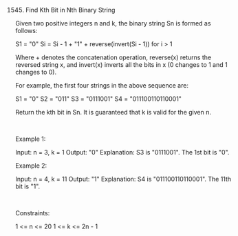 1545. Find Kth Bit in Nth Binary String

Given two positive integers n and k, the binary string Sn is formed as follows:

S1 = "0"
Si = Si - 1 + "1" + reverse(invert(Si - 1)) for i > 1

Where + denotes the concatenation operation, reverse(x) returns the reversed string x, and invert(x) inverts all the bits in x (0 changes to 1 and 1 changes to 0).

For example, the first four strings in the above sequence are:

S1 = "0"
S2 = "011"
S3 = "0111001"
S4 = "011100110110001"

Return the kth bit in Sn. It is guaranteed that k is valid for the given n.

 

Example 1:

Input: n = 3, k = 1
Output: "0"
Explanation: S3 is "0111001".
The 1st bit is "0".


Example 2:

Input: n = 4, k = 11
Output: "1"
Explanation: S4 is "011100110110001".
The 11th bit is "1".


 

Constraints:

1 <= n <= 20
1 <= k <= 2n - 1